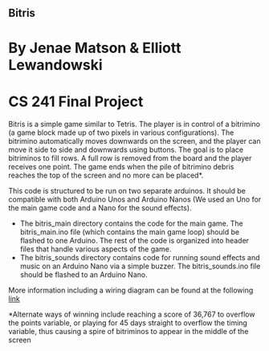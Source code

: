 ## **Bitris**

# By Jenae Matson & Elliott Lewandowski

# CS 241 Final Project

Bitris is a simple game similar to Tetris. The player is in control of a bitrimino (a game block made up of two pixels in various configurations). 
The bitrimino automatically moves downwards on the screen, and the player can move it side to side and downwards using buttons. 
The goal is to place bitriminos to fill rows. A full row is removed from the board and the player receives one point. 
The game ends when the pile of bitrimino debris reaches the top of the screen and no more can be placed*.

This code is structured to be run on two separate arduinos. It should be compatible with both Arduino Unos and Arduino Nanos (We used an Uno for the main game code and a Nano for the sound effects).

- The bitris_main directory contains the code for the main game. The bitris_main.ino file (which contains the main game loop) should be flashed to one Arduino. 
The rest of the code is organized into header files that handle various aspects of the game. 
- The bitris_sounds directory contains code for running sound effects and music on an Arduino Nano via a simple buzzer. The bitris_sounds.ino file should be flashed to an Arduino Nano.

More information including a wiring diagram can be found at the following [link](https://docs.google.com/document/d/1QBtyzqwLe1GX5251M2EsWPSDQCTKFuFrcr5R6hfstds/edit?usp=sharing)

*Alternate ways of winning include reaching a score of 36,767 to overflow the points variable, or playing for 45 days straight to overflow the timing variable, thus causing a spire of bitriminos to appear in the middle of the screen
